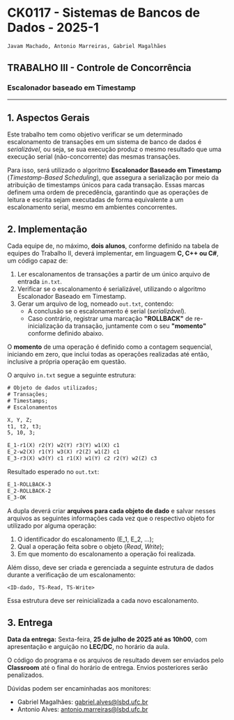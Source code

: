 # CK0117 - Sistemas de Bancos de Dados - 2025-1

```markdown
Javam Machado, Antonio Marreiras, Gabriel Magalhães
```

## TRABALHO III - Controle de Concorrência

### Escalonador baseado em Timestamp

---

## 1. Aspectos Gerais

Este trabalho tem como objetivo verificar se um determinado escalonamento de transações
em um sistema de banco de dados é _serializável_, ou seja, se sua execução produz
o mesmo resultado que uma execução serial (não-concorrente) das mesmas transações.

Para isso, será utilizado o algoritmo **Escalonador Baseado em Timestamp**
(_Timestamp-Based Scheduling_), que assegura a serialização por meio da atribuição
de timestamps únicos para cada transação. Essas marcas definem uma ordem de precedência,
garantindo que as operações de leitura e escrita sejam executadas de forma equivalente
a um escalonamento serial, mesmo em ambientes concorrentes.

## 2. Implementação

Cada equipe de, no máximo, **dois alunos**, conforme definido na tabela de equipes
do Trabalho II, deverá implementar, em linguagem **C, C++ ou C#**, um código capaz
de:

1. Ler escalonamentos de transações a partir de um único arquivo de entrada `in.txt`.
2. Verificar se o escalonamento é serializável, utilizando o algoritmo Escalonador
   Baseado em Timestamp.
3. Gerar um arquivo de log, nomeado `out.txt`, contendo:
    - A conclusão se o escalonamento é serial (_serializável_).
    - Caso contrário, registrar uma marcação **"ROLLBACK"** de re-inicialização
      da transação, juntamente com o seu **"momento"** conforme definido abaixo.

O **momento** de uma operação é definido como a contagem sequencial, iniciando em
zero, que inclui todas as operações realizadas até então, inclusive a própria operação
em questão.

O arquivo `in.txt` segue a seguinte estrutura:

```txt
# Objeto de dados utilizados;
# Transações;
# Timestamps;
# Escalonamentos

X, Y, Z;
t1, t2, t3;
5, 10, 3;

E_1-r1(X) r2(Y) w2(Y) r3(Y) w1(X) c1
E_2-w2(X) r1(Y) w3(X) r2(Z) w1(Z) c1
E_3-r3(X) w3(Y) c1 r1(X) w1(Y) c2 r2(Y) w2(Z) c3
```

Resultado esperado no `out.txt`:

```txt
E_1-ROLLBACK-3
E_2-ROLLBACK-2
E_3-OK
```

A dupla deverá criar **arquivos para cada objeto de dado** e salvar nesses arquivos
as seguintes informações cada vez que o respectivo objeto for utilizado por alguma
operação:

1. O identificador do escalonamento (E_1, E_2, ...);
2. Qual a operação feita sobre o objeto (_Read_, _Write_);
3. Em que momento do escalonamento a operação foi realizada.

Além disso, deve ser criada e gerenciada a seguinte estrutura de dados durante a
verificação de um escalonamento:

```txt
<ID-dado, TS-Read, TS-Write>
```

Essa estrutura deve ser reinicializada a cada novo escalonamento.

## 3. Entrega

**Data da entrega:** Sexta-feira, **25 de julho de 2025 até as 10h00**, com apresentação
e arguição no **LEC/DC**, no horário da aula.

O código do programa e os arquivos de resultado devem ser enviados pelo **Classroom**
até o final do horário de entrega. Envios posteriores serão penalizados.

Dúvidas podem ser encaminhadas aos monitores:

- Gabriel Magalhães: [gabriel.alves@lsbd.ufc.br](mailto:gabriel.alves@lsbd.ufc.br)
- Antonio Alves: [antonio.marreiras@lsbd.ufc.br](mailto:antonio.marreiras@lsbd.ufc.br)
